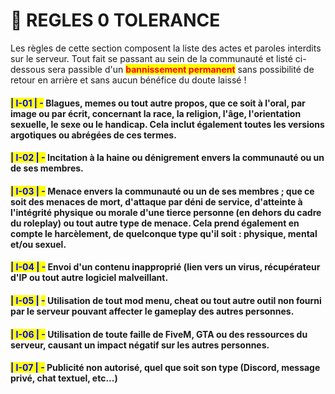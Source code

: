 # 🚫 REGLES 0 TOLERANCE

Les règles de cette section composent la liste des actes et paroles interdits sur le serveur. Tout fait se passant au sein de la communauté et listé ci-dessous sera passible d'un <mark style="color:red;">**bannissement permanent**</mark> sans possibilité de retour en arrière et sans aucun bénéfice du doute laissé !



#### <mark style="color:blue;">**| I-01 | -**</mark> Blagues, memes ou tout autre propos, que ce soit à l'oral, par image ou par écrit, concernant la race, la religion, l'âge, l'orientation sexuelle, le sexe ou le handicap. Cela inclut également toutes les versions argotiques ou abrégées de ces termes.

#### <mark style="color:blue;">**| I-02 | -**</mark> Incitation à la haine ou dénigrement envers la communauté ou un de ses membres.

#### <mark style="color:blue;">**| I-03 | -**</mark> Menace envers la communauté ou un de ses membres ; que ce soit des menaces de mort, d'attaque par déni de service, d'atteinte à l'intégrité physique ou morale d'une tierce personne (en dehors du cadre du roleplay) ou tout autre type de menace. Cela prend également en compte le harcèlement, de quelconque type qu'il soit : physique, mental et/ou sexuel.

#### <mark style="color:blue;">**| I-04 | -**</mark> Envoi d'un contenu inapproprié (lien vers un virus, récupérateur d'IP ou tout autre logiciel malveillant.

#### <mark style="color:blue;">**| I-05 |**</mark> <mark style="color:blue;"></mark><mark style="color:blue;">-</mark> Utilisation de tout mod menu, cheat ou tout autre outil non fourni par le serveur pouvant affecter le gameplay des autres personnes.

#### <mark style="color:blue;">**| I-06 | -**</mark> Utilisation de toute faille de FiveM, GTA ou des ressources du serveur, causant un impact négatif sur les autres personnes.

#### <mark style="color:blue;">**| I-07 | -**</mark> Publicité non autorisé, quel que soit son type (Discord, message privé, chat textuel, etc...)
